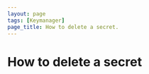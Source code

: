 ```yaml
---
layout: page
tags: [Keymanager]
page_title: How to delete a secret.
---
```


# How to delete a secret

